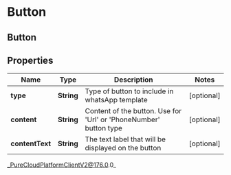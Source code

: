 # Button

## Button

## Properties

|Name | Type | Description | Notes|
|------------ | ------------- | ------------- | -------------|
| **type** | **String** | Type of button to include in whatsApp template | [optional] |
| **content** | **String** | Content of the button. Use for &#39;Url&#39; or &#39;PhoneNumber&#39; button type | [optional] |
| **contentText** | **String** | The text label that will be displayed on the button | [optional] |



_PureCloudPlatformClientV2@176.0.0_
